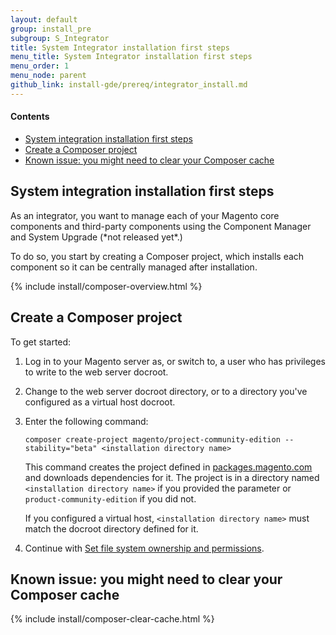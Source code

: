 ```yaml
---
layout: default
group: install_pre
subgroup: S_Integrator
title: System Integrator installation first steps
menu_title: System Integrator installation first steps
menu_order: 1
menu_node: parent
github_link: install-gde/prereq/integrator_install.md
---
```


#### Contents
*	<a href="#integrator-first-over">System integration installation first steps</a>
*	<a href="#integrator-first-composer">Create a Composer project</a>
*	<a href="#integrator-first-issue">Known issue: you might need to clear your Composer cache</a>


<h2 id="integrator-first-over">System integration installation first steps</h2>
As an integrator, you want to manage each of your Magento core components and third-party components using the Component Manager and System Upgrade (*not released yet*.)

To do so, you start by creating a Composer project, which installs each component so it can be centrally managed after installation.

{% include install/composer-overview.html %}

<h2 id="integrator-first-composer">Create a Composer project</h2>
To get started:

1.	Log in to your Magento server as, or switch to, a user who has privileges to write to the web server docroot.
2.	Change to the web server docroot directory, or to a directory you've configured as a virtual host docroot.
3.	Enter the following command:

		composer create-project magento/project-community-edition --stability="beta" <installation directory name>

	This command creates the project defined in <a href="http://packages.magento.com/#!/community" target="_blank">packages.magento.com</a> and downloads dependencies for it. The project is in a directory named `<installation directory name>` if you provided the parameter or `product-community-edition` if you did not.

	If you configured a virtual host, `<installation directory name>` must match the docroot directory defined for it.

4.	Continue with <a href="{{ site.gdeurl }}install-gde/install/file-system-perms.html">Set file system ownership and permissions</a>.

<h2 id="integrator-first-issue">Known issue: you might need to clear your Composer cache</h2>
{% include install/composer-clear-cache.html %}

